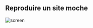## Reproduire un site moche

![screen](https://github.com/AlexDos-42/Piscine-PHP/blob/master/piscine%20PHP/Day%2000/ex02/resources/aper%C3%A7u.jpg)

